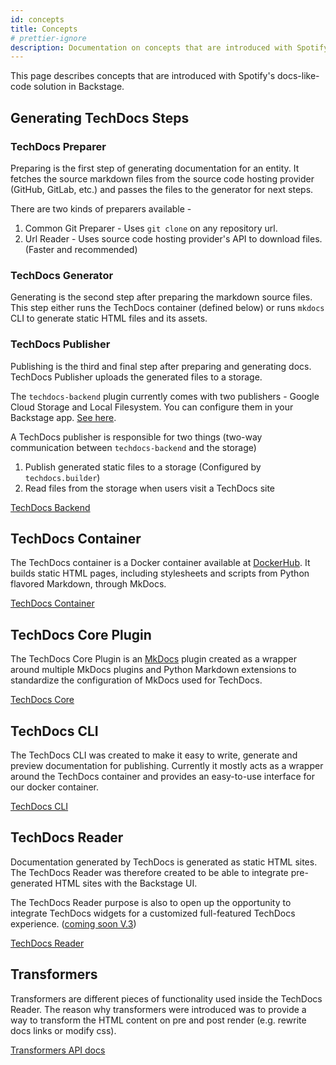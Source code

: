```yaml
---
id: concepts
title: Concepts
# prettier-ignore
description: Documentation on concepts that are introduced with Spotify's docs-like-code solution in Backstage
---
```


This page describes concepts that are introduced with Spotify's docs-like-code
solution in Backstage.

## Generating TechDocs Steps

### TechDocs Preparer

Preparing is the first step of generating documentation for an entity. It
fetches the source markdown files from the source code hosting provider (GitHub,
GitLab, etc.) and passes the files to the generator for next steps.

There are two kinds of preparers available -

1. Common Git Preparer - Uses `git clone` on any repository url.
2. Url Reader - Uses source code hosting provider's API to download files.
   (Faster and recommended)

### TechDocs Generator

Generating is the second step after preparing the markdown source files. This
step either runs the TechDocs container (defined below) or runs `mkdocs` CLI to
generate static HTML files and its assets.

### TechDocs Publisher

Publishing is the third and final step after preparing and generating docs.
TechDocs Publisher uploads the generated files to a storage.

The `techdocs-backend` plugin currently comes with two publishers - Google Cloud
Storage and Local Filesystem. You can configure them in your Backstage app.
[See here](./configuration.md).

A TechDocs publisher is responsible for two things (two-way communication
between `techdocs-backend` and the storage)

1. Publish generated static files to a storage (Configured by
   `techdocs.builder`)
2. Read files from the storage when users visit a TechDocs site

[TechDocs Backend](https://github.com/backstage/backstage/tree/master/plugins/techdocs-backend)

## TechDocs Container

The TechDocs container is a Docker container available at
[DockerHub](https://hub.docker.com/r/spotify/techdocs). It builds static HTML
pages, including stylesheets and scripts from Python flavored Markdown, through
MkDocs.

[TechDocs Container](https://github.com/backstage/techdocs-container)

## TechDocs Core Plugin

The TechDocs Core Plugin is an [MkDocs](https://www.mkdocs.org/) plugin created
as a wrapper around multiple MkDocs plugins and Python Markdown extensions to
standardize the configuration of MkDocs used for TechDocs.

[TechDocs Core](https://github.com/backstage/mkdocs-techdocs-core)

## TechDocs CLI

The TechDocs CLI was created to make it easy to write, generate and preview
documentation for publishing. Currently it mostly acts as a wrapper around the
TechDocs container and provides an easy-to-use interface for our docker
container.

[TechDocs CLI](https://github.com/backstage/techdocs-cli)

## TechDocs Reader

Documentation generated by TechDocs is generated as static HTML sites. The
TechDocs Reader was therefore created to be able to integrate pre-generated HTML
sites with the Backstage UI.

The TechDocs Reader purpose is also to open up the opportunity to integrate
TechDocs widgets for a customized full-featured TechDocs experience.
([coming soon V.3](./README.md#project-roadmap))

[TechDocs Reader](https://github.com/backstage/backstage/blob/master/plugins/techdocs/src/reader/README.md)

## Transformers

Transformers are different pieces of functionality used inside the TechDocs
Reader. The reason why transformers were introduced was to provide a way to
transform the HTML content on pre and post render (e.g. rewrite docs links or
modify css).

[Transformers API docs](https://github.com/backstage/backstage/blob/master/plugins/techdocs/src/reader/README.md)